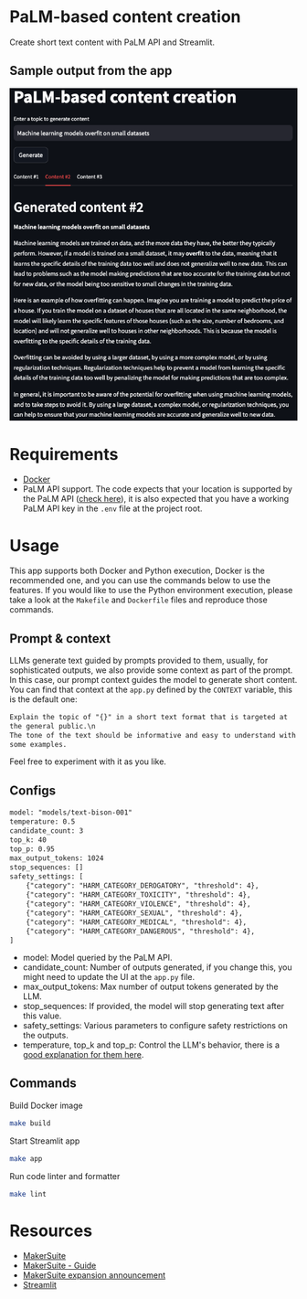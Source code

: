 # PaLM-based content creation
Create short text content with PaLM API and Streamlit.

## Sample output from the app

![](assets/app_output.png)

# Requirements
- [Docker](https://docs.docker.com)
- PaLM API support. The code expects that your location is supported by the PaLM API ([check here](https://developers.generativeai.google/available_regions)), it is also expected that you have a working PaLM API key in the `.env` file at the project root.

# Usage

This app supports both Docker and Python execution, Docker is the recommended one, and you can use the commands below to use the features. If you would like to use the Python environment execution, please take a look at the `Makefile` and `Dockerfile` files and reproduce those commands.

## Prompt & context

LLMs generate text guided by prompts provided to them, usually, for sophisticated outputs, we also provide some context as part of the prompt. In this case, our prompt context guides the model to generate short content. You can find that context at the `app.py` defined by the `CONTEXT` variable, this is the default one:
```
Explain the topic of "{}" in a short text format that is targeted at the general public.\n
The tone of the text should be informative and easy to understand with some examples.
```
Feel free to experiment with it as you like.

## Configs

```
model: "models/text-bison-001"
temperature: 0.5
candidate_count: 3
top_k: 40
top_p: 0.95
max_output_tokens: 1024
stop_sequences: []
safety_settings: [
    {"category": "HARM_CATEGORY_DEROGATORY", "threshold": 4},
    {"category": "HARM_CATEGORY_TOXICITY", "threshold": 4},
    {"category": "HARM_CATEGORY_VIOLENCE", "threshold": 4},
    {"category": "HARM_CATEGORY_SEXUAL", "threshold": 4},
    {"category": "HARM_CATEGORY_MEDICAL", "threshold": 4},
    {"category": "HARM_CATEGORY_DANGEROUS", "threshold": 4},
]
```

- model: Model queried by the PaLM API.
- candidate_count: Number of outputs generated, if you change this, you might need to update the UI at the `app.py` file.
- max_output_tokens: Max number of output tokens generated by the LLM.
- stop_sequences: If provided, the model will stop generating text after this value.
- safety_settings: Various parameters to configure safety restrictions on the outputs.
- temperature, top_k and top_p: Control the LLM's behavior, there is a [good explanation for them here](https://developers.generativeai.google/guide/prompt_best_practices#experiment-with-different-parameter-values).

## Commands

Build Docker image
```bash
make build
```

Start Streamlit app
```bash
make app
```

Run code linter and formatter
```bash
make lint
```

# Resources
- [MakerSuite](https://makersuite.google.com)
- [MakerSuite - Guide](https://developers.generativeai.google/guide)
- [MakerSuite expansion announcement](https://developers.googleblog.com/2023/08/makersuite-expands-adds-new-features-for-ai-makers.html)
- [Streamlit](https://streamlit.io/)